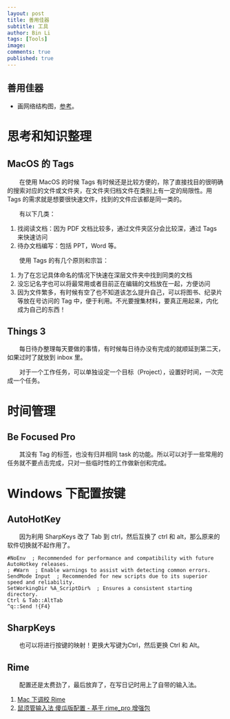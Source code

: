 ```yaml
---
layout: post
title: 善用佳器
subtitle: 工具
author: Bin Li
tags: [Tools]
image: 
comments: true
published: true
---
```


## 善用佳器
* 画网络结构图，[参考](https://zhuanlan.zhihu.com/p/60146525)。

# 思考和知识整理
## MacOS 的 Tags
　　在使用 MacOS 的时候 Tags 有时候还是比较方便的，除了直接找目的很明确的搜索对应的文件或文件夹，在文件夹归档文件在类别上有一定的局限性。用 Tags 的需求就是想要很快速文件，找到的文件应该都是同一类的。

　　有以下几类：
1. 找阅读文档：因为 PDF 文档比较多，通过文件夹区分会比较深，通过 Tags 来快速访问
2. 待办文档编写：包括 PPT，Word 等。

　　使用 Tags 的有几个原则和宗旨：
1. 为了在忘记具体命名的情况下快速在深层文件夹中找到同类的文档
2. 没忘记名字也可以将最常用或者目前正在编辑的文档放在一起，方便访问
3. 因为文件繁多，有时候有空了也不知道该怎么提升自己，可以将图书、纪录片等放在号访问的 Tag 中，便于利用。不光要搜集材料，要真正用起来，内化成为自己的东西！

## Things 3
　　每日待办整理每天要做的事情，有时候每日待办没有完成的就顺延到第二天，如果过时了就放到 inbox 里。

　　对于一个工作任务，可以单独设定一个目标（Project），设置好时间，一次完成一个任务。

# 时间管理
## Be Focused Pro
　　其没有 Tag 的标签，也没有归并相同 task 的功能。所以可以对于一些常用的任务就不要点击完成，只对一些临时性的工作做新创和完成。



# Windows 下配置按键
## AutoHotKey
　　因为利用 SharpKeys 改了 Tab 到 ctrl，然后互换了 ctrl 和 alt，那么原来的软件切换就不起作用了。

```shell
#NoEnv  ; Recommended for performance and compatibility with future AutoHotkey releases.
; #Warn  ; Enable warnings to assist with detecting common errors.
SendMode Input  ; Recommended for new scripts due to its superior speed and reliability.
SetWorkingDir %A_ScriptDir%  ; Ensures a consistent starting directory.
Ctrl & Tab::AltTab
^q::Send !{F4}
```

## SharpKeys
　　也可以将进行按键的映射！更换大写键为Ctrl，然后更换 Ctrl 和 Alt。

## Rime
　　配置还是太费劲了，最后放弃了，在写日记时用上了自带的输入法。

1. [Mac 下调校 Rime](https://mritd.me/2019/03/23/oh-my-rime/)
2. [鼠须管输入法 傻瓜版配置 - 基于 rime_pro 增强包](https://segmentfault.com/a/1190000005754706)
